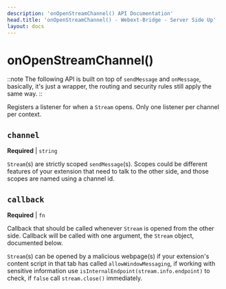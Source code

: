 ```yaml
---
description: 'onOpenStreamChannel() API Documentation'
head.title: 'onOpenStreamChannel() - Webext-Bridge - Server Side Up'
layout: docs
---
```


# onOpenStreamChannel()
::note
The following API is built on top of `sendMessage` and `onMessage`, basically, it's just a wrapper, the routing and security rules still apply the same way.
::

Registers a listener for when a `Stream` opens. Only one listener per channel per context.

## `channel`

**Required** | `string`

`Stream`(s) are strictly scoped `sendMessage`(s). Scopes could be different features of your extension that need to talk to the other side, and those scopes are named using a channel id.

## `callback`

**Required** | `fn`

Callback that should be called whenever `Stream` is opened from the other side. Callback will be called with one argument, the `Stream` object, documented below.

`Stream`(s) can be opened by a malicious webpage(s) if your extension's content script in that tab has called `allowWindowMessaging`, if working with sensitive information use `isInternalEndpoint(stream.info.endpoint)` to check, if `false` call `stream.close()` immediately.